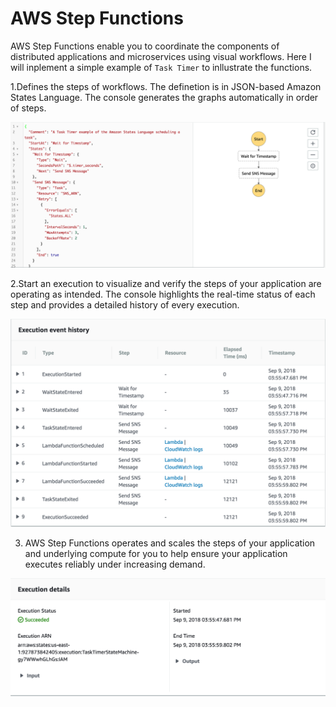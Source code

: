# AWS Step Functions

AWS Step Functions enable you to coordinate the components of distributed applications and microservices using visual workflows. Here I will inplement a simple example of `Task Timer` to inllustrate the functions.

1.Defines the steps of workflows. The definetion is in JSON-based Amazon States Language. The console generates the graphs automatically in order of steps.

![workflow](figure/workflow.png)

2.Start an execution to visualize and verify the steps of your application are operating as intended. The console highlights the real-time status of each step and provides a detailed history of every execution.

![realtime](figure/realtime.png)

3. AWS Step Functions operates and scales the steps of your application and underlying compute for you to help ensure your application executes reliably under increasing demand.

![ensure](figure/ensure.png)
